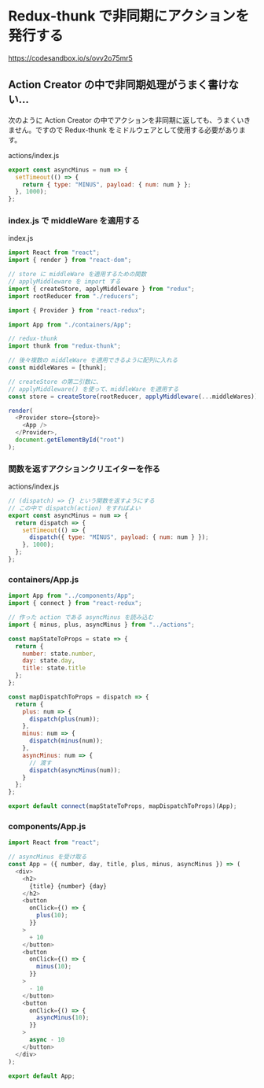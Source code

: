 # Redux-thunk で非同期にアクションを発行する

https://codesandbox.io/s/ovv2o75mr5

## Action Creator の中で非同期処理がうまく書けない…

次のように Action Creator の中でアクションを非同期に返しても、うまくいきません。ですので Redux-thunk をミドルウェアとして使用する必要があります。

actions/index.js

```js
export const asyncMinus = num => {
  setTimeout(() => {
    return { type: "MINUS", payload: { num: num } };
  }, 1000);
};
```

### index.js で middleWare を適用する

index.js

```js
import React from "react";
import { render } from "react-dom";

// store に middleWare を適用するための関数
// applyMiddleware を import する
import { createStore, applyMiddleware } from "redux";
import rootReducer from "./reducers";

import { Provider } from "react-redux";

import App from "./containers/App";

// redux-thunk
import thunk from "redux-thunk";

// 後々複数の middleWare を適用できるように配列に入れる
const middleWares = [thunk];

// createStore の第二引数に、
// applyMiddleware() を使って、middleWare を適用する
const store = createStore(rootReducer, applyMiddleware(...middleWares));

render(
  <Provider store={store}>
    <App />
  </Provider>,
  document.getElementById("root")
);

```

### 関数を返すアクションクリエイターを作る

actions/index.js

```js
// (dispatch) => {} という関数を返すようにする
// この中で dispatch(action) をすればよい
export const asyncMinus = num => {
  return dispatch => {
    setTimeout(() => {
      dispatch({ type: "MINUS", payload: { num: num } });
    }, 1000);
  };
};

```

### containers/App.js

```js
import App from "../components/App";
import { connect } from "react-redux";

// 作った action である asyncMinus を読み込む
import { minus, plus, asyncMinus } from "../actions";

const mapStateToProps = state => {
  return {
    number: state.number,
    day: state.day,
    title: state.title
  };
};

const mapDispatchToProps = dispatch => {
  return {
    plus: num => {
      dispatch(plus(num));
    },
    minus: num => {
      dispatch(minus(num));
    },
    asyncMinus: num => {
      // 渡す
      dispatch(asyncMinus(num));
    }
  };
};

export default connect(mapStateToProps, mapDispatchToProps)(App);

```

### components/App.js

```js
import React from "react";

// asyncMinus を受け取る
const App = ({ number, day, title, plus, minus, asyncMinus }) => (
  <div>
    <h2>
      {title} {number} {day}
    </h2>
    <button
      onClick={() => {
        plus(10);
      }}
    >
      + 10
    </button>
    <button
      onClick={() => {
        minus(10);
      }}
    >
      - 10
    </button>
    <button
      onClick={() => {
        asyncMinus(10);
      }}
    >
      async - 10
    </button>
  </div>
);

export default App;

```